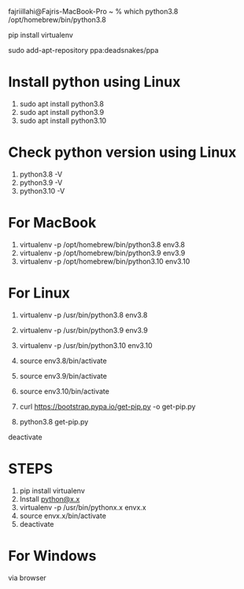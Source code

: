 fajriillahi@Fajris-MacBook-Pro ~ % which python3.8
/opt/homebrew/bin/python3.8

pip install virtualenv

sudo add-apt-repository ppa:deadsnakes/ppa
 
# Install python using Linux
1. sudo apt install python3.8
2. sudo apt install python3.9
3. sudo apt install python3.10

# Check python version using Linux
1. python3.8 -V
2. python3.9 -V
3. python3.10 -V

# For MacBook
1. virtualenv -p /opt/homebrew/bin/python3.8 env3.8
2. virtualenv -p /opt/homebrew/bin/python3.9 env3.9
3. virtualenv -p /opt/homebrew/bin/python3.10 env3.10

# For Linux
1. virtualenv -p /usr/bin/python3.8 env3.8
2. virtualenv -p /usr/bin/python3.9 env3.9
3. virtualenv -p /usr/bin/python3.10 env3.10

1. source env3.8/bin/activate
2. source env3.9/bin/activate
3. source env3.10/bin/activate

1. curl https://bootstrap.pypa.io/get-pip.py -o get-pip.py
2. python3.8 get-pip.py


deactivate

# STEPS
1. pip install virtualenv
2. Install python@x.x
3. virtualenv -p /usr/bin/pythonx.x envx.x
4. source envx.x/bin/activate
5. deactivate

# For Windows
via browser
